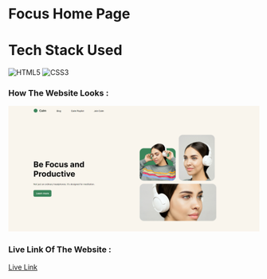 # Focus Home Page

# Tech Stack Used

![HTML5](https://img.shields.io/badge/html5-%23E34F26.svg?style=for-the-badge&logo=html5&logoColor=white)
![CSS3](https://img.shields.io/badge/css3-%231572B6.svg?style=for-the-badge&logo=css3&logoColor=white)

### How The Website Looks :
![Website Image](output.png)

### Live Link Of The Website :
[Live Link](https://pavan-focus-home-page.netlify.app)
